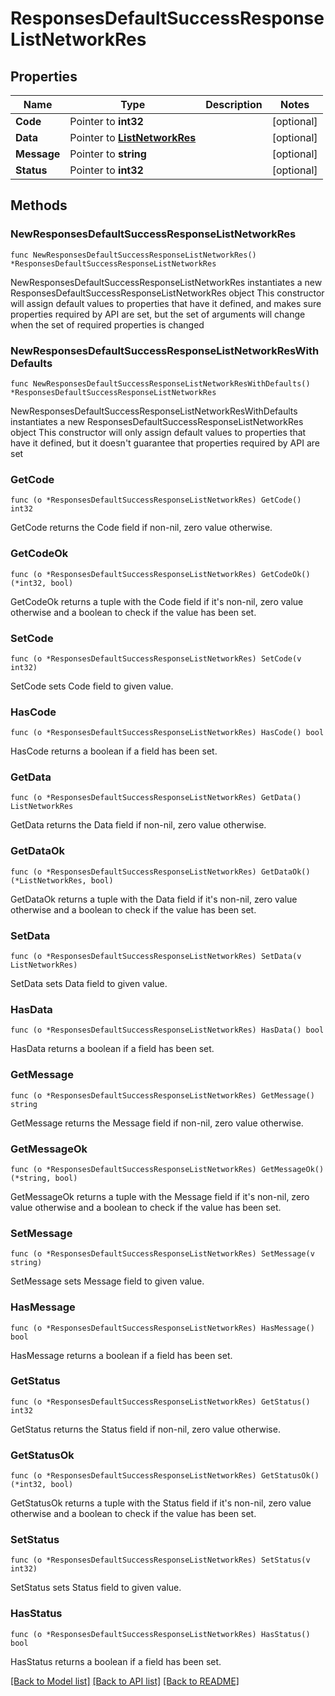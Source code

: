 # ResponsesDefaultSuccessResponseListNetworkRes

## Properties

Name | Type | Description | Notes
------------ | ------------- | ------------- | -------------
**Code** | Pointer to **int32** |  | [optional] 
**Data** | Pointer to [**ListNetworkRes**](ListNetworkRes.md) |  | [optional] 
**Message** | Pointer to **string** |  | [optional] 
**Status** | Pointer to **int32** |  | [optional] 

## Methods

### NewResponsesDefaultSuccessResponseListNetworkRes

`func NewResponsesDefaultSuccessResponseListNetworkRes() *ResponsesDefaultSuccessResponseListNetworkRes`

NewResponsesDefaultSuccessResponseListNetworkRes instantiates a new ResponsesDefaultSuccessResponseListNetworkRes object
This constructor will assign default values to properties that have it defined,
and makes sure properties required by API are set, but the set of arguments
will change when the set of required properties is changed

### NewResponsesDefaultSuccessResponseListNetworkResWithDefaults

`func NewResponsesDefaultSuccessResponseListNetworkResWithDefaults() *ResponsesDefaultSuccessResponseListNetworkRes`

NewResponsesDefaultSuccessResponseListNetworkResWithDefaults instantiates a new ResponsesDefaultSuccessResponseListNetworkRes object
This constructor will only assign default values to properties that have it defined,
but it doesn't guarantee that properties required by API are set

### GetCode

`func (o *ResponsesDefaultSuccessResponseListNetworkRes) GetCode() int32`

GetCode returns the Code field if non-nil, zero value otherwise.

### GetCodeOk

`func (o *ResponsesDefaultSuccessResponseListNetworkRes) GetCodeOk() (*int32, bool)`

GetCodeOk returns a tuple with the Code field if it's non-nil, zero value otherwise
and a boolean to check if the value has been set.

### SetCode

`func (o *ResponsesDefaultSuccessResponseListNetworkRes) SetCode(v int32)`

SetCode sets Code field to given value.

### HasCode

`func (o *ResponsesDefaultSuccessResponseListNetworkRes) HasCode() bool`

HasCode returns a boolean if a field has been set.

### GetData

`func (o *ResponsesDefaultSuccessResponseListNetworkRes) GetData() ListNetworkRes`

GetData returns the Data field if non-nil, zero value otherwise.

### GetDataOk

`func (o *ResponsesDefaultSuccessResponseListNetworkRes) GetDataOk() (*ListNetworkRes, bool)`

GetDataOk returns a tuple with the Data field if it's non-nil, zero value otherwise
and a boolean to check if the value has been set.

### SetData

`func (o *ResponsesDefaultSuccessResponseListNetworkRes) SetData(v ListNetworkRes)`

SetData sets Data field to given value.

### HasData

`func (o *ResponsesDefaultSuccessResponseListNetworkRes) HasData() bool`

HasData returns a boolean if a field has been set.

### GetMessage

`func (o *ResponsesDefaultSuccessResponseListNetworkRes) GetMessage() string`

GetMessage returns the Message field if non-nil, zero value otherwise.

### GetMessageOk

`func (o *ResponsesDefaultSuccessResponseListNetworkRes) GetMessageOk() (*string, bool)`

GetMessageOk returns a tuple with the Message field if it's non-nil, zero value otherwise
and a boolean to check if the value has been set.

### SetMessage

`func (o *ResponsesDefaultSuccessResponseListNetworkRes) SetMessage(v string)`

SetMessage sets Message field to given value.

### HasMessage

`func (o *ResponsesDefaultSuccessResponseListNetworkRes) HasMessage() bool`

HasMessage returns a boolean if a field has been set.

### GetStatus

`func (o *ResponsesDefaultSuccessResponseListNetworkRes) GetStatus() int32`

GetStatus returns the Status field if non-nil, zero value otherwise.

### GetStatusOk

`func (o *ResponsesDefaultSuccessResponseListNetworkRes) GetStatusOk() (*int32, bool)`

GetStatusOk returns a tuple with the Status field if it's non-nil, zero value otherwise
and a boolean to check if the value has been set.

### SetStatus

`func (o *ResponsesDefaultSuccessResponseListNetworkRes) SetStatus(v int32)`

SetStatus sets Status field to given value.

### HasStatus

`func (o *ResponsesDefaultSuccessResponseListNetworkRes) HasStatus() bool`

HasStatus returns a boolean if a field has been set.


[[Back to Model list]](../README.md#documentation-for-models) [[Back to API list]](../README.md#documentation-for-api-endpoints) [[Back to README]](../README.md)



